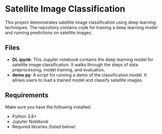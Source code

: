 # Satellite Image Classification

This project demonstrates satellite image classification using deep learning techniques. The repository contains code for training a deep learning model and running predictions on satellite images.

## Files

- **DL.ipynb**: This Jupyter notebook contains the deep learning model for satellite image classification. It walks through the steps of data preprocessing, model training, and evaluation.
- **demo.py**: A script for running a demo of the classification model. It allows users to load a trained model and classify satellite images.

## Requirements

Make sure you have the following installed:

- Python 3.8+
- Jupyter Notebook
- Required libraries (listed below)


